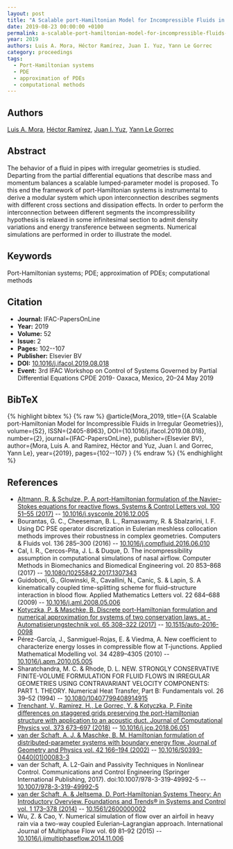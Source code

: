 ```yaml
---
layout: post
title: "A Scalable port-Hamiltonian Model for Incompressible Fluids in Irregular Geometries"
date: 2019-08-23 00:00:00 +0100
permalink: a-scalable-port-hamiltonian-model-for-incompressible-fluids-in-irregular-geometries
year: 2019
authors: Luis A. Mora, Héctor Ramírez, Juan I. Yuz, Yann Le Gorrec
category: proceedings
tags:
  - Port-Hamiltonian systems
  - PDE
  - approximation of PDEs
  - computational methods
---
```

 
## Authors
[Luis A. Mora](authors/luis-a-mora), [Héctor Ramírez](authors/hector-ramirez), [Juan I. Yuz](authors/juan-i-yuz), [Yann Le Gorrec](authors/yann-le-gorrec)
 
## Abstract
The behavior of a fluid in pipes with irregular geometries is studied. Departing from the partial differential equations that describe mass and momentum balances a scalable lumped-parameter model is proposed. To this end the framework of port-Hamiltonian systems is instrumental to derive a modular system which upon interconnection describes segments with different cross sections and dissipation effects. In order to perform the interconnection between different segments the incompressibility hypothesis is relaxed in some infinitesimal section to admit density variations and energy transference between segments. Numerical simulations are performed in order to illustrate the model.
 
## Keywords
Port-Hamiltonian systems; PDE; approximation of PDEs; computational methods
 
## Citation
- **Journal:** IFAC-PapersOnLine
- **Year:** 2019
- **Volume:** 52
- **Issue:** 2
- **Pages:** 102--107
- **Publisher:** Elsevier BV
- **DOI:** [10.1016/j.ifacol.2019.08.018](https://doi.org/10.1016/j.ifacol.2019.08.018)
- **Event:** 3rd IFAC Workshop on Control of Systems Governed by Partial Differential Equations CPDE 2019- Oaxaca, Mexico, 20–24 May 2019
 
## BibTeX
{% highlight bibtex %}
{% raw %}
@article{Mora_2019,
  title={{A Scalable port-Hamiltonian Model for Incompressible Fluids in Irregular Geometries}},
  volume={52},
  ISSN={2405-8963},
  DOI={10.1016/j.ifacol.2019.08.018},
  number={2},
  journal={IFAC-PapersOnLine},
  publisher={Elsevier BV},
  author={Mora, Luis A. and Ramírez, Héctor and Yuz, Juan I. and Gorrec, Yann Le},
  year={2019},
  pages={102--107}
}
{% endraw %}
{% endhighlight %}
 
## References
- [Altmann, R. & Schulze, P. A port-Hamiltonian formulation of the Navier–Stokes equations for reactive flows. Systems &amp; Control Letters vol. 100 51–55 (2017)](a-port-hamiltonian-formulation-of-the-navier-stokes-equations-for-reactive-flows) -- [10.1016/j.sysconle.2016.12.005](https://doi.org/10.1016/j.sysconle.2016.12.005)
- Bourantas, G. C., Cheeseman, B. L., Ramaswamy, R. & Sbalzarini, I. F. Using DC PSE operator discretization in Eulerian meshless collocation methods improves their robustness in complex geometries. Computers &amp; Fluids vol. 136 285–300 (2016) -- [10.1016/j.compfluid.2016.06.010](https://doi.org/10.1016/j.compfluid.2016.06.010)
- Cal, I. R., Cercos-Pita, J. L. & Duque, D. The incompressibility assumption in computational simulations of nasal airflow. Computer Methods in Biomechanics and Biomedical Engineering vol. 20 853–868 (2017) -- [10.1080/10255842.2017.1307343](https://doi.org/10.1080/10255842.2017.1307343)
- Guidoboni, G., Glowinski, R., Cavallini, N., Canic, S. & Lapin, S. A kinematically coupled time-splitting scheme for fluid–structure interaction in blood flow. Applied Mathematics Letters vol. 22 684–688 (2009) -- [10.1016/j.aml.2008.05.006](https://doi.org/10.1016/j.aml.2008.05.006)
- [Kotyczka, P. & Maschke, B. Discrete port-Hamiltonian formulation and numerical approximation for systems of two conservation laws. at - Automatisierungstechnik vol. 65 308–322 (2017)](discrete-port-hamiltonian-formulation-and-numerical-approximation-for-systems-of-two-conservation-laws) -- [10.1515/auto-2016-0098](https://doi.org/10.1515/auto-2016-0098)
- Pérez-García, J., Sanmiguel-Rojas, E. & Viedma, A. New coefficient to characterize energy losses in compressible flow at T-junctions. Applied Mathematical Modelling vol. 34 4289–4305 (2010) -- [10.1016/j.apm.2010.05.005](https://doi.org/10.1016/j.apm.2010.05.005)
- Sharatchandra, M. C. & Rhode, D. L. NEW. STRONGLY CONSERVATIVE FINITE-VOLUME FORMULATION FOR FLUID FLOWS IN IRREGULAR GEOMETRIES USING CONTRAVARIANT VELOCITY COMPONENTS: PART 1. THEORY. Numerical Heat Transfer, Part B: Fundamentals vol. 26 39–52 (1994) -- [10.1080/10407799408914915](https://doi.org/10.1080/10407799408914915)
- [Trenchant, V., Ramirez, H., Le Gorrec, Y. & Kotyczka, P. Finite differences on staggered grids preserving the port-Hamiltonian structure with application to an acoustic duct. Journal of Computational Physics vol. 373 673–697 (2018)](finite-differences-on-staggered-grids-preserving-the-port-hamiltonian-structure-with-application-to-an-acoustic-duct) -- [10.1016/j.jcp.2018.06.051](https://doi.org/10.1016/j.jcp.2018.06.051)
- [van der Schaft, A. J. & Maschke, B. M. Hamiltonian formulation of distributed-parameter systems with boundary energy flow. Journal of Geometry and Physics vol. 42 166–194 (2002)](hamiltonian-formulation-of-distributed-parameter-systems-with-boundary-energy-flow) -- [10.1016/S0393-0440(01)00083-3](https://doi.org/10.1016/S0393-0440(01)00083-3)
- van der Schaft, A. L2-Gain and Passivity Techniques in Nonlinear Control. Communications and Control Engineering (Springer International Publishing, 2017). doi:10.1007/978-3-319-49992-5 -- [10.1007/978-3-319-49992-5](https://doi.org/10.1007/978-3-319-49992-5)
- [van der Schaft, A. & Jeltsema, D. Port-Hamiltonian Systems Theory: An Introductory Overview. Foundations and Trends® in Systems and Control vol. 1 173–378 (2014)](port-hamiltonian-systems-theory-an-introductory-overview-journal) -- [10.1561/2600000002](https://doi.org/10.1561/2600000002)
- Wu, Z. & Cao, Y. Numerical simulation of flow over an airfoil in heavy rain via a two-way coupled Eulerian–Lagrangian approach. International Journal of Multiphase Flow vol. 69 81–92 (2015) -- [10.1016/j.ijmultiphaseflow.2014.11.006](https://doi.org/10.1016/j.ijmultiphaseflow.2014.11.006)

